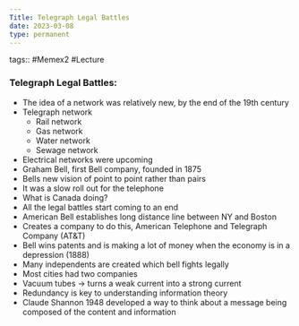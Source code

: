 ```yaml
---
Title: Telegraph Legal Battles
date: 2023-03-08
type: permanent
---
```

tags::  #Memex2 #Lecture 

### Telegraph Legal Battles:
-   The idea of a network was relatively new, by the end of the 19th century
-   Telegraph network
	-   Rail network
	-   Gas network
	-   Water network
	-   Sewage network
-   Electrical networks were upcoming
-   Graham Bell, first Bell company, founded in 1875
-   Bells new vision of point to point rather than pairs
-   It was a slow roll out for the telephone 
-   What is Canada doing?
-   All the legal battles start coming to an end
-   American Bell establishes long distance line between NY and Boston
-   Creates a company to do this, American Telephone and Telegraph Company (AT&T)
-   Bell wins patents and is making a lot of money when the economy is in a depression (1888)
-   Many independents are created which bell fights legally
-   Most cities had two companies
-   Vacuum tubes → turns a weak current into a strong current
-   Redundancy is key to understanding information theory
-   Claude Shannon 1948 developed a way to think about a message being composed of the content and information
